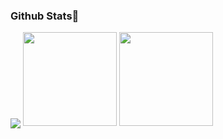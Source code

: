 <h3 id ="stats">Github Stats👋</h3>

<p>
<img align="center" src="https://github-profile-summary-cards.vercel.app/api/cards/profile-details?username=MacroGu&theme=github_dark"/>
<img height=150 src="https://github-readme-stats.vercel.app/api?username=MacroGu&show_icons=true&count_private=true&theme=github_dark">
<img height=150 src="https://github-readme-stats.vercel.app/api/top-langs/?username=MacroGu&layout=compact&theme=github_dark&hide=html,javascript">
<p>
